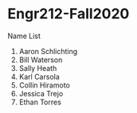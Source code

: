 # Engr212-Fall2020

Name List
1. Aaron Schlichting
2. Bill Waterson
3. Sally Heath
4. Karl Carsola
5. Collin Hiramoto
6. Jessica Trejo
7. Ethan Torres
